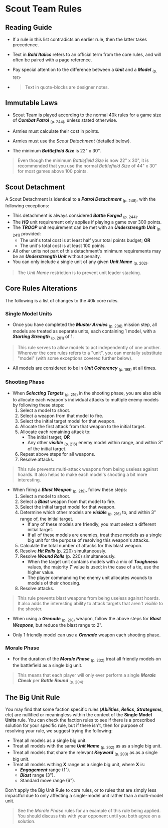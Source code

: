 # Scout Team Rules

## Reading Guide

- If a rule in this list contradicts an earlier rule, then the latter takes precedence.

- Text in ***Bold Italics*** refers to an official term from the core rules, and will often be paired with a page reference.

- Pay special attention to the difference between a ***Unit*** and a ***Model*** <sub>(p. 197)</sub>.

- > Text in quote-blocks are designer notes.

## Immutable Laws

- Scout Team is played according to the normal 40k rules for a game size of ***Combat Patrol*** <sub>(p. 244)</sub>, unless stated otherwise.

- Armies must calculate their cost in points.

- Armies must use the *Scout Detachment* (detailed below).

- The minimum ***Battlefield Size*** is 22" x 30".

> Even though the minimum *Battlefield Size* is now 22" x 30", it is recommended that you use the normal *Battlefield Size* of 44" x 30" for most games above 100 points.

## Scout Detachment

A Scout Detachment is identical to a ***Patrol Detachment*** <sub>(p. 248)</sub>, with the following exceptions:

- This detachment is always considered ***Battle Forged*** <sub>(p. 244)</sub>.
- The ***HQ*** unit requirement only applies if playing a game over 300 points.
- The ***TROOP*** unit requirement can be met with an ***Understrength Unit*** <sub>(p. 241)</sub> provided:
	- The unit's total cost is at least half your total points budget; **OR**
	- The unit's total cost is at least 100 points.
- All other units not part of this detachment's minimum requirements may be an ***Understrength Unit*** without penalty.
- You can only include a single unit of any given ***Unit Name*** <sub>(p. 202)</sub>.

> The *Unit Name* restriction is to prevent unit leader stacking.

## Core Rules Alterations

The following is a list of changes to the 40k core rules.

### Single Model Units

- Once you have completed the ***Muster Armies*** <sub>(p. 236)</sub> mission step, all models are treated as separate units, each containing 1 model, with a ***Starting Strength*** <sub>(p. 201)</sub> of 1.

> This rule serves to allow models to act independently of one another. Wherever the core rules refers to a "unit", you can mentally substitute "model" (with some exceptions covered further below).

- All models are considered to be in ***Unit Coherency*** <sub>(p. 198)</sub> at all times.

### Shooting Phase

- When ***Selecting Targets*** <sub>(p. 216)</sub> in the shooting phase, you are also able to allocate each weapon's individual attacks to multiple enemy models by following these steps:
    1. Select a model to shoot.
    1. Select a weapon from that model to fire.
    1. Select the initial target model for that weapon.
    1. Allocate the first attack from that weapon to the initial target.
    1. Allocate each remaining attack to:
        - The initial target; **OR**
        - Any other ***visible*** <sub>(p. 216)</sub> enemy model within range, and within 3" of the initial target.
    1. Repeat above steps for all weapons.
    1. Resolve attacks.

> This rule prevents multi-attack weapons from being useless against hoards. It also helps to make each model's shooting a bit more interesting.

- When firing a ***Blast Weapon*** <sub>(p. 219)</sub>, follow these steps:
    1. Select a model to shoot.
    1. Select a ***Blast*** weapon from that model to fire.
    1. Select the initial target model for that weapon.
    1. Determine which other models are ***visible*** <sub>(p. 216)</sub> to, and within 3" range of, the initial target.
        - If any of these models are friendly, you must select a different initial target.
        - If all of these models are enemies, treat these models as a single big unit for the purpose of resolving this weapon's attacks.
    1. Calculate the total number of attacks for this blast weapon.
    1. Resolve ***Hit Rolls*** (p. 220) simultaneously.
    1. Resolve ***Wound Rolls*** (p. 220) simultaneously.
        - When the target unit contains models with a mix of ***Toughness*** values, the majority ***T*** value is used; in the case of a tie,  use the higher value.
        - The player commanding the enemy unit allocates wounds to models of their choosing.
    1. Resolve attacks.

> This rule prevents blast weapons from being useless against hoards. It also adds the interesting ability to attack targets that aren't *visible* to the shooter.

- When using a ***Grenade*** <sub>(p. 218)</sub> weapon, follow the above steps for ***Blast Weapons***, but reduce the blast range to 2".

- Only 1 friendly model can use a ***Grenade*** weapon each shooting phase.

### Morale Phase

- For the duration of the ***Morale Phase*** <sub>(p. 232)</sub> treat all friendly models on the battlefield as a single big unit.

> This means that each player will only ever perform a single ***Morale Check*** per ***Battle Round*** <sub>(p. 204)</sub>.

## The Big Unit Rule

You may find that some faction specific rules (***Abilities***, ***Relics***, ***Strategems***, etc) are nullified or meaningless within the context of the **Single Model Units** rule. You can check the faction rules to see if there is a proscribed solution for your specific rule, but if there isn't, then for purpose of resolving your rule, we suggest trying the following:

- Treat all models as a single big unit.
- Treat all models with the same ***Unit Name*** <sub>(p. 202)</sub> as as a single big unit.
- Treat all models that share the relevant ***Keyword*** <sub>(p. 203)</sub> as as a single big unit.
- Treat all models withing **X** range as a single big unit, where **X** is:
    - ***Engagement*** range (1").
    - ***Blast*** range (3").
    - Standard move range (6").

Don't apply the Big Unit Rule to core rules, or to rules that are simply less impactful due to only affecting a single-model unit rather than a multi-model unit.

> See the *Morale Phase* rules for an example of this rule being applied. You should discuss this with your opponent until you both agree on a solution.
